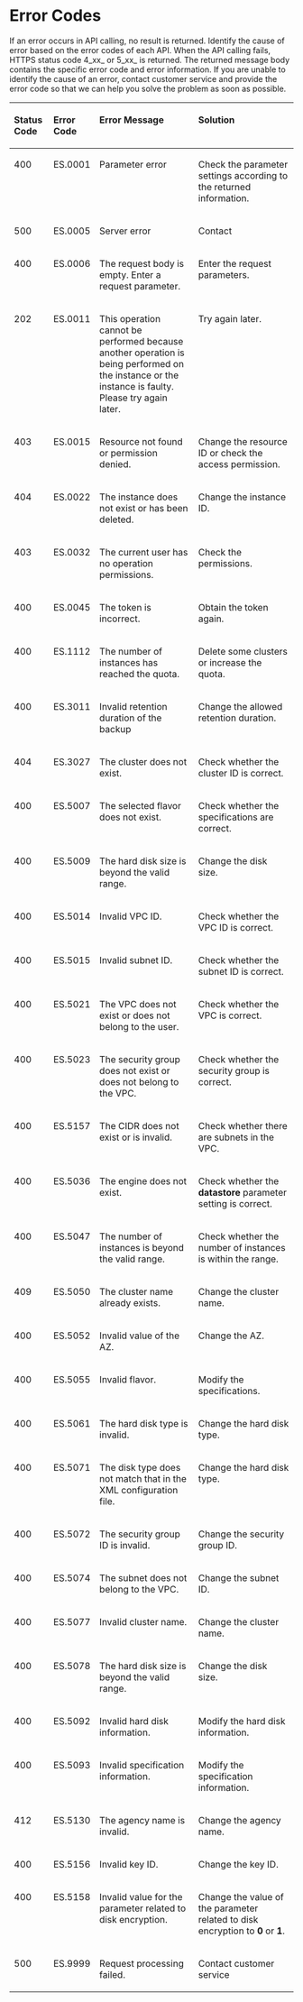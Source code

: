 # Error Codes<a name="css_03_0013"></a>

If an error occurs in API calling, no result is returned. Identify the cause of error based on the error codes of each API. When the API calling fails, HTTPS status code 4_xx_  or 5_xx_  is returned. The returned message body contains the specific error code and error information. If you are unable to identify the cause of an error, contact  customer service and provide the error code so that we can help you solve the problem as soon as possible.

<a name="table65737292"></a>
<table><thead align="left"><tr id="row27077540"><th class="cellrowborder" valign="top" width="14.000000000000002%" id="mcps1.1.5.1.1"><p id="p18580737"><a name="p18580737"></a><a name="p18580737"></a>Status Code</p>
</th>
<th class="cellrowborder" valign="top" width="12%" id="mcps1.1.5.1.2"><p id="p45797138"><a name="p45797138"></a><a name="p45797138"></a>Error Code</p>
</th>
<th class="cellrowborder" valign="top" width="36.980000000000004%" id="mcps1.1.5.1.3"><p id="p28644761"><a name="p28644761"></a><a name="p28644761"></a>Error Message</p>
</th>
<th class="cellrowborder" valign="top" width="37.019999999999996%" id="mcps1.1.5.1.4"><p id="p17603144772714"><a name="p17603144772714"></a><a name="p17603144772714"></a>Solution</p>
</th>
</tr>
</thead>
<tbody><tr id="row38524289"><td class="cellrowborder" valign="top" width="14.000000000000002%" headers="mcps1.1.5.1.1 "><p id="p25879650"><a name="p25879650"></a><a name="p25879650"></a>400</p>
</td>
<td class="cellrowborder" valign="top" width="12%" headers="mcps1.1.5.1.2 "><p id="p33459681"><a name="p33459681"></a><a name="p33459681"></a>ES.0001</p>
</td>
<td class="cellrowborder" valign="top" width="36.980000000000004%" headers="mcps1.1.5.1.3 "><p id="p15876907"><a name="p15876907"></a><a name="p15876907"></a>Parameter error</p>
</td>
<td class="cellrowborder" valign="top" width="37.019999999999996%" headers="mcps1.1.5.1.4 "><p id="p360374772715"><a name="p360374772715"></a><a name="p360374772715"></a>Check the parameter settings according to the returned information.</p>
</td>
</tr>
<tr id="row8059334"><td class="cellrowborder" valign="top" width="14.000000000000002%" headers="mcps1.1.5.1.1 "><p id="p62618006"><a name="p62618006"></a><a name="p62618006"></a>500</p>
</td>
<td class="cellrowborder" valign="top" width="12%" headers="mcps1.1.5.1.2 "><p id="p48826322"><a name="p48826322"></a><a name="p48826322"></a>ES.0005</p>
</td>
<td class="cellrowborder" valign="top" width="36.980000000000004%" headers="mcps1.1.5.1.3 "><p id="p38893755"><a name="p38893755"></a><a name="p38893755"></a>Server error</p>
</td>
<td class="cellrowborder" valign="top" width="37.019999999999996%" headers="mcps1.1.5.1.4 "><p id="p1660364710271"><a name="p1660364710271"></a><a name="p1660364710271"></a>Contact </p>
</td>
</tr>
<tr id="row14499481"><td class="cellrowborder" valign="top" width="14.000000000000002%" headers="mcps1.1.5.1.1 "><p id="p37840511"><a name="p37840511"></a><a name="p37840511"></a>400</p>
</td>
<td class="cellrowborder" valign="top" width="12%" headers="mcps1.1.5.1.2 "><p id="p33607346"><a name="p33607346"></a><a name="p33607346"></a>ES.0006</p>
</td>
<td class="cellrowborder" valign="top" width="36.980000000000004%" headers="mcps1.1.5.1.3 "><p id="p45182569"><a name="p45182569"></a><a name="p45182569"></a>The request body is empty. Enter a request parameter.</p>
</td>
<td class="cellrowborder" valign="top" width="37.019999999999996%" headers="mcps1.1.5.1.4 "><p id="p14603114782711"><a name="p14603114782711"></a><a name="p14603114782711"></a>Enter the request parameters.</p>
</td>
</tr>
<tr id="row3989940"><td class="cellrowborder" valign="top" width="14.000000000000002%" headers="mcps1.1.5.1.1 "><p id="p5541955"><a name="p5541955"></a><a name="p5541955"></a>202</p>
</td>
<td class="cellrowborder" valign="top" width="12%" headers="mcps1.1.5.1.2 "><p id="p976543314611"><a name="p976543314611"></a><a name="p976543314611"></a>ES.0011</p>
</td>
<td class="cellrowborder" valign="top" width="36.980000000000004%" headers="mcps1.1.5.1.3 "><p id="p46245228"><a name="p46245228"></a><a name="p46245228"></a>This operation cannot be performed because another operation is being performed on the instance or the instance is faulty. Please try again later.</p>
</td>
<td class="cellrowborder" valign="top" width="37.019999999999996%" headers="mcps1.1.5.1.4 "><p id="p1160314762712"><a name="p1160314762712"></a><a name="p1160314762712"></a>Try again later.</p>
</td>
</tr>
<tr id="row13553869"><td class="cellrowborder" valign="top" width="14.000000000000002%" headers="mcps1.1.5.1.1 "><p id="p7689721"><a name="p7689721"></a><a name="p7689721"></a>403</p>
</td>
<td class="cellrowborder" valign="top" width="12%" headers="mcps1.1.5.1.2 "><p id="p24121565"><a name="p24121565"></a><a name="p24121565"></a>ES.0015</p>
</td>
<td class="cellrowborder" valign="top" width="36.980000000000004%" headers="mcps1.1.5.1.3 "><p id="p18887690"><a name="p18887690"></a><a name="p18887690"></a>Resource not found or permission denied.</p>
</td>
<td class="cellrowborder" valign="top" width="37.019999999999996%" headers="mcps1.1.5.1.4 "><p id="p46039473274"><a name="p46039473274"></a><a name="p46039473274"></a>Change the resource ID or check the access permission.</p>
</td>
</tr>
<tr id="row35771490"><td class="cellrowborder" valign="top" width="14.000000000000002%" headers="mcps1.1.5.1.1 "><p id="p17053313"><a name="p17053313"></a><a name="p17053313"></a>404</p>
</td>
<td class="cellrowborder" valign="top" width="12%" headers="mcps1.1.5.1.2 "><p id="p11809597"><a name="p11809597"></a><a name="p11809597"></a>ES.0022</p>
</td>
<td class="cellrowborder" valign="top" width="36.980000000000004%" headers="mcps1.1.5.1.3 "><p id="p39141076"><a name="p39141076"></a><a name="p39141076"></a>The instance does not exist or has been deleted.</p>
</td>
<td class="cellrowborder" valign="top" width="37.019999999999996%" headers="mcps1.1.5.1.4 "><p id="p1560364710271"><a name="p1560364710271"></a><a name="p1560364710271"></a>Change the instance ID.</p>
</td>
</tr>
<tr id="row14746191935316"><td class="cellrowborder" valign="top" width="14.000000000000002%" headers="mcps1.1.5.1.1 "><p id="p760102914537"><a name="p760102914537"></a><a name="p760102914537"></a>403</p>
</td>
<td class="cellrowborder" valign="top" width="12%" headers="mcps1.1.5.1.2 "><p id="p460629115318"><a name="p460629115318"></a><a name="p460629115318"></a>ES.0032</p>
</td>
<td class="cellrowborder" valign="top" width="36.980000000000004%" headers="mcps1.1.5.1.3 "><p id="p14601929105316"><a name="p14601929105316"></a><a name="p14601929105316"></a>The current user has no operation permissions.</p>
</td>
<td class="cellrowborder" valign="top" width="37.019999999999996%" headers="mcps1.1.5.1.4 "><p id="p1574172965313"><a name="p1574172965313"></a><a name="p1574172965313"></a>Check the permissions.</p>
</td>
</tr>
<tr id="row68880101345"><td class="cellrowborder" valign="top" width="14.000000000000002%" headers="mcps1.1.5.1.1 "><p id="p38891510123417"><a name="p38891510123417"></a><a name="p38891510123417"></a>400</p>
</td>
<td class="cellrowborder" valign="top" width="12%" headers="mcps1.1.5.1.2 "><p id="p78891410163418"><a name="p78891410163418"></a><a name="p78891410163418"></a>ES.0045</p>
</td>
<td class="cellrowborder" valign="top" width="36.980000000000004%" headers="mcps1.1.5.1.3 "><p id="p1288931013341"><a name="p1288931013341"></a><a name="p1288931013341"></a>The token is incorrect.</p>
</td>
<td class="cellrowborder" valign="top" width="37.019999999999996%" headers="mcps1.1.5.1.4 "><p id="p1960314717273"><a name="p1960314717273"></a><a name="p1960314717273"></a>Obtain the token again.</p>
</td>
</tr>
<tr id="row66059488"><td class="cellrowborder" valign="top" width="14.000000000000002%" headers="mcps1.1.5.1.1 "><p id="p27263117"><a name="p27263117"></a><a name="p27263117"></a>400</p>
</td>
<td class="cellrowborder" valign="top" width="12%" headers="mcps1.1.5.1.2 "><p id="p49218346"><a name="p49218346"></a><a name="p49218346"></a>ES.1112</p>
</td>
<td class="cellrowborder" valign="top" width="36.980000000000004%" headers="mcps1.1.5.1.3 "><p id="p60828848"><a name="p60828848"></a><a name="p60828848"></a>The number of instances has reached the quota.</p>
</td>
<td class="cellrowborder" valign="top" width="37.019999999999996%" headers="mcps1.1.5.1.4 "><p id="p196036474271"><a name="p196036474271"></a><a name="p196036474271"></a>Delete some clusters or increase the quota.</p>
</td>
</tr>
<tr id="row1419913432337"><td class="cellrowborder" valign="top" width="14.000000000000002%" headers="mcps1.1.5.1.1 "><p id="p11199643173319"><a name="p11199643173319"></a><a name="p11199643173319"></a>400</p>
</td>
<td class="cellrowborder" valign="top" width="12%" headers="mcps1.1.5.1.2 "><p id="p919994313310"><a name="p919994313310"></a><a name="p919994313310"></a>ES.3011</p>
</td>
<td class="cellrowborder" valign="top" width="36.980000000000004%" headers="mcps1.1.5.1.3 "><p id="p12199343173315"><a name="p12199343173315"></a><a name="p12199343173315"></a>Invalid retention duration of the backup</p>
</td>
<td class="cellrowborder" valign="top" width="37.019999999999996%" headers="mcps1.1.5.1.4 "><p id="p1860324712714"><a name="p1860324712714"></a><a name="p1860324712714"></a>Change the allowed retention duration.</p>
</td>
</tr>
<tr id="row10333431825"><td class="cellrowborder" valign="top" width="14.000000000000002%" headers="mcps1.1.5.1.1 "><p id="p733194317213"><a name="p733194317213"></a><a name="p733194317213"></a>404</p>
</td>
<td class="cellrowborder" valign="top" width="12%" headers="mcps1.1.5.1.2 "><p id="p4331843425"><a name="p4331843425"></a><a name="p4331843425"></a>ES.3027</p>
</td>
<td class="cellrowborder" valign="top" width="36.980000000000004%" headers="mcps1.1.5.1.3 "><p id="p833114317216"><a name="p833114317216"></a><a name="p833114317216"></a>The cluster does not exist.</p>
</td>
<td class="cellrowborder" valign="top" width="37.019999999999996%" headers="mcps1.1.5.1.4 "><p id="p11603164714273"><a name="p11603164714273"></a><a name="p11603164714273"></a>Check whether the cluster ID is correct.</p>
</td>
</tr>
<tr id="row16452903"><td class="cellrowborder" valign="top" width="14.000000000000002%" headers="mcps1.1.5.1.1 "><p id="p36446461"><a name="p36446461"></a><a name="p36446461"></a>400</p>
</td>
<td class="cellrowborder" valign="top" width="12%" headers="mcps1.1.5.1.2 "><p id="p57616766"><a name="p57616766"></a><a name="p57616766"></a>ES.5007</p>
</td>
<td class="cellrowborder" valign="top" width="36.980000000000004%" headers="mcps1.1.5.1.3 "><p id="p66482253"><a name="p66482253"></a><a name="p66482253"></a>The selected flavor does not exist.</p>
</td>
<td class="cellrowborder" valign="top" width="37.019999999999996%" headers="mcps1.1.5.1.4 "><p id="p126031147132720"><a name="p126031147132720"></a><a name="p126031147132720"></a>Check whether the specifications are correct.</p>
</td>
</tr>
<tr id="row913632734211"><td class="cellrowborder" valign="top" width="14.000000000000002%" headers="mcps1.1.5.1.1 "><p id="p181362278423"><a name="p181362278423"></a><a name="p181362278423"></a>400</p>
</td>
<td class="cellrowborder" valign="top" width="12%" headers="mcps1.1.5.1.2 "><p id="p2013632744216"><a name="p2013632744216"></a><a name="p2013632744216"></a>ES.5009</p>
</td>
<td class="cellrowborder" valign="top" width="36.980000000000004%" headers="mcps1.1.5.1.3 "><p id="p213614273425"><a name="p213614273425"></a><a name="p213614273425"></a>The hard disk size is beyond the valid range.</p>
</td>
<td class="cellrowborder" valign="top" width="37.019999999999996%" headers="mcps1.1.5.1.4 "><p id="p660310471273"><a name="p660310471273"></a><a name="p660310471273"></a>Change the disk size.</p>
</td>
</tr>
<tr id="row16928338"><td class="cellrowborder" valign="top" width="14.000000000000002%" headers="mcps1.1.5.1.1 "><p id="p1657863"><a name="p1657863"></a><a name="p1657863"></a>400</p>
</td>
<td class="cellrowborder" valign="top" width="12%" headers="mcps1.1.5.1.2 "><p id="p29018124"><a name="p29018124"></a><a name="p29018124"></a>ES.5014</p>
</td>
<td class="cellrowborder" valign="top" width="36.980000000000004%" headers="mcps1.1.5.1.3 "><p id="p69227"><a name="p69227"></a><a name="p69227"></a>Invalid VPC ID.</p>
</td>
<td class="cellrowborder" valign="top" width="37.019999999999996%" headers="mcps1.1.5.1.4 "><p id="p960314712279"><a name="p960314712279"></a><a name="p960314712279"></a>Check whether the VPC ID is correct.</p>
</td>
</tr>
<tr id="row623043"><td class="cellrowborder" valign="top" width="14.000000000000002%" headers="mcps1.1.5.1.1 "><p id="p61256166"><a name="p61256166"></a><a name="p61256166"></a>400</p>
</td>
<td class="cellrowborder" valign="top" width="12%" headers="mcps1.1.5.1.2 "><p id="p50466518"><a name="p50466518"></a><a name="p50466518"></a>ES.5015</p>
</td>
<td class="cellrowborder" valign="top" width="36.980000000000004%" headers="mcps1.1.5.1.3 "><p id="p62802394"><a name="p62802394"></a><a name="p62802394"></a>Invalid subnet ID.</p>
</td>
<td class="cellrowborder" valign="top" width="37.019999999999996%" headers="mcps1.1.5.1.4 "><p id="p1603144772716"><a name="p1603144772716"></a><a name="p1603144772716"></a>Check whether the subnet ID is correct.</p>
</td>
</tr>
<tr id="row51718129"><td class="cellrowborder" valign="top" width="14.000000000000002%" headers="mcps1.1.5.1.1 "><p id="p20228817"><a name="p20228817"></a><a name="p20228817"></a>400</p>
</td>
<td class="cellrowborder" valign="top" width="12%" headers="mcps1.1.5.1.2 "><p id="p28418891"><a name="p28418891"></a><a name="p28418891"></a>ES.5021</p>
</td>
<td class="cellrowborder" valign="top" width="36.980000000000004%" headers="mcps1.1.5.1.3 "><p id="p27921517"><a name="p27921517"></a><a name="p27921517"></a>The VPC does not exist or does not belong to the user.</p>
</td>
<td class="cellrowborder" valign="top" width="37.019999999999996%" headers="mcps1.1.5.1.4 "><p id="p2603647162714"><a name="p2603647162714"></a><a name="p2603647162714"></a>Check whether the VPC is correct.</p>
</td>
</tr>
<tr id="row2854726"><td class="cellrowborder" valign="top" width="14.000000000000002%" headers="mcps1.1.5.1.1 "><p id="p6488958"><a name="p6488958"></a><a name="p6488958"></a>400</p>
</td>
<td class="cellrowborder" valign="top" width="12%" headers="mcps1.1.5.1.2 "><p id="p29906272"><a name="p29906272"></a><a name="p29906272"></a>ES.5023</p>
</td>
<td class="cellrowborder" valign="top" width="36.980000000000004%" headers="mcps1.1.5.1.3 "><p id="p55843593"><a name="p55843593"></a><a name="p55843593"></a>The security group does not exist or does not belong to the VPC.</p>
</td>
<td class="cellrowborder" valign="top" width="37.019999999999996%" headers="mcps1.1.5.1.4 "><p id="p26031947152714"><a name="p26031947152714"></a><a name="p26031947152714"></a>Check whether the security group is correct.</p>
</td>
</tr>
<tr id="row15370329161420"><td class="cellrowborder" valign="top" width="14.000000000000002%" headers="mcps1.1.5.1.1 "><p id="p3370102981417"><a name="p3370102981417"></a><a name="p3370102981417"></a>400</p>
</td>
<td class="cellrowborder" valign="top" width="12%" headers="mcps1.1.5.1.2 "><p id="p1037062911149"><a name="p1037062911149"></a><a name="p1037062911149"></a>ES.5157</p>
</td>
<td class="cellrowborder" valign="top" width="36.980000000000004%" headers="mcps1.1.5.1.3 "><p id="p113701529191418"><a name="p113701529191418"></a><a name="p113701529191418"></a>The CIDR does not exist or is invalid.</p>
</td>
<td class="cellrowborder" valign="top" width="37.019999999999996%" headers="mcps1.1.5.1.4 "><p id="p1937062961413"><a name="p1937062961413"></a><a name="p1937062961413"></a>Check whether there are subnets in the VPC.</p>
</td>
</tr>
<tr id="row17267710154517"><td class="cellrowborder" valign="top" width="14.000000000000002%" headers="mcps1.1.5.1.1 "><p id="p9267181014512"><a name="p9267181014512"></a><a name="p9267181014512"></a>400</p>
</td>
<td class="cellrowborder" valign="top" width="12%" headers="mcps1.1.5.1.2 "><p id="p6267310184511"><a name="p6267310184511"></a><a name="p6267310184511"></a>ES.5036</p>
</td>
<td class="cellrowborder" valign="top" width="36.980000000000004%" headers="mcps1.1.5.1.3 "><p id="p226711074510"><a name="p226711074510"></a><a name="p226711074510"></a>The engine does not exist.</p>
</td>
<td class="cellrowborder" valign="top" width="37.019999999999996%" headers="mcps1.1.5.1.4 "><p id="p26031947132715"><a name="p26031947132715"></a><a name="p26031947132715"></a>Check whether the <span class="parmname" id="parmname520017231173"><a name="parmname520017231173"></a><a name="parmname520017231173"></a><b>datastore</b></span> parameter setting is correct.</p>
</td>
</tr>
<tr id="row49919034710"><td class="cellrowborder" valign="top" width="14.000000000000002%" headers="mcps1.1.5.1.1 "><p id="p799150194717"><a name="p799150194717"></a><a name="p799150194717"></a>400</p>
</td>
<td class="cellrowborder" valign="top" width="12%" headers="mcps1.1.5.1.2 "><p id="p189930154711"><a name="p189930154711"></a><a name="p189930154711"></a>ES.5047</p>
</td>
<td class="cellrowborder" valign="top" width="36.980000000000004%" headers="mcps1.1.5.1.3 "><p id="p69910020471"><a name="p69910020471"></a><a name="p69910020471"></a>The number of instances is beyond the valid range.</p>
</td>
<td class="cellrowborder" valign="top" width="37.019999999999996%" headers="mcps1.1.5.1.4 "><p id="p1960310477273"><a name="p1960310477273"></a><a name="p1960310477273"></a>Check whether the number of instances is within the range.</p>
</td>
</tr>
<tr id="row65870306"><td class="cellrowborder" valign="top" width="14.000000000000002%" headers="mcps1.1.5.1.1 "><p id="p61105663"><a name="p61105663"></a><a name="p61105663"></a>409</p>
</td>
<td class="cellrowborder" valign="top" width="12%" headers="mcps1.1.5.1.2 "><p id="p33894570"><a name="p33894570"></a><a name="p33894570"></a>ES.5050</p>
</td>
<td class="cellrowborder" valign="top" width="36.980000000000004%" headers="mcps1.1.5.1.3 "><p id="p50611656"><a name="p50611656"></a><a name="p50611656"></a>The cluster name already exists.</p>
</td>
<td class="cellrowborder" valign="top" width="37.019999999999996%" headers="mcps1.1.5.1.4 "><p id="p16031747202716"><a name="p16031747202716"></a><a name="p16031747202716"></a>Change the cluster name.</p>
</td>
</tr>
<tr id="row52851724"><td class="cellrowborder" valign="top" width="14.000000000000002%" headers="mcps1.1.5.1.1 "><p id="p8662426"><a name="p8662426"></a><a name="p8662426"></a>400</p>
</td>
<td class="cellrowborder" valign="top" width="12%" headers="mcps1.1.5.1.2 "><p id="p53131231"><a name="p53131231"></a><a name="p53131231"></a>ES.5052</p>
</td>
<td class="cellrowborder" valign="top" width="36.980000000000004%" headers="mcps1.1.5.1.3 "><p id="p30567910"><a name="p30567910"></a><a name="p30567910"></a>Invalid value of the AZ.</p>
</td>
<td class="cellrowborder" valign="top" width="37.019999999999996%" headers="mcps1.1.5.1.4 "><p id="p66031247122710"><a name="p66031247122710"></a><a name="p66031247122710"></a>Change the AZ.</p>
</td>
</tr>
<tr id="row61529894"><td class="cellrowborder" valign="top" width="14.000000000000002%" headers="mcps1.1.5.1.1 "><p id="p37818817"><a name="p37818817"></a><a name="p37818817"></a>400</p>
</td>
<td class="cellrowborder" valign="top" width="12%" headers="mcps1.1.5.1.2 "><p id="p17865493"><a name="p17865493"></a><a name="p17865493"></a>ES.5055</p>
</td>
<td class="cellrowborder" valign="top" width="36.980000000000004%" headers="mcps1.1.5.1.3 "><p id="p43425297"><a name="p43425297"></a><a name="p43425297"></a>Invalid flavor.</p>
</td>
<td class="cellrowborder" valign="top" width="37.019999999999996%" headers="mcps1.1.5.1.4 "><p id="p17603194713276"><a name="p17603194713276"></a><a name="p17603194713276"></a>Modify the specifications.</p>
</td>
</tr>
<tr id="row13875810"><td class="cellrowborder" valign="top" width="14.000000000000002%" headers="mcps1.1.5.1.1 "><p id="p39571581"><a name="p39571581"></a><a name="p39571581"></a>400</p>
</td>
<td class="cellrowborder" valign="top" width="12%" headers="mcps1.1.5.1.2 "><p id="p50198807"><a name="p50198807"></a><a name="p50198807"></a>ES.5061</p>
</td>
<td class="cellrowborder" valign="top" width="36.980000000000004%" headers="mcps1.1.5.1.3 "><p id="p51181499"><a name="p51181499"></a><a name="p51181499"></a>The hard disk type is invalid.</p>
</td>
<td class="cellrowborder" valign="top" width="37.019999999999996%" headers="mcps1.1.5.1.4 "><p id="p18603124732716"><a name="p18603124732716"></a><a name="p18603124732716"></a>Change the hard disk type.</p>
</td>
</tr>
<tr id="row11709955"><td class="cellrowborder" valign="top" width="14.000000000000002%" headers="mcps1.1.5.1.1 "><p id="p56478042"><a name="p56478042"></a><a name="p56478042"></a>400</p>
</td>
<td class="cellrowborder" valign="top" width="12%" headers="mcps1.1.5.1.2 "><p id="p8982304"><a name="p8982304"></a><a name="p8982304"></a>ES.5071</p>
</td>
<td class="cellrowborder" valign="top" width="36.980000000000004%" headers="mcps1.1.5.1.3 "><p id="p11318680"><a name="p11318680"></a><a name="p11318680"></a>The disk type does not match that in the XML configuration file.</p>
</td>
<td class="cellrowborder" valign="top" width="37.019999999999996%" headers="mcps1.1.5.1.4 "><p id="p1460324715277"><a name="p1460324715277"></a><a name="p1460324715277"></a>Change the hard disk type.</p>
</td>
</tr>
<tr id="row34759260"><td class="cellrowborder" valign="top" width="14.000000000000002%" headers="mcps1.1.5.1.1 "><p id="p19590229"><a name="p19590229"></a><a name="p19590229"></a>400</p>
</td>
<td class="cellrowborder" valign="top" width="12%" headers="mcps1.1.5.1.2 "><p id="p64036700"><a name="p64036700"></a><a name="p64036700"></a>ES.5072</p>
</td>
<td class="cellrowborder" valign="top" width="36.980000000000004%" headers="mcps1.1.5.1.3 "><p id="p43304686"><a name="p43304686"></a><a name="p43304686"></a>The security group ID is invalid.</p>
</td>
<td class="cellrowborder" valign="top" width="37.019999999999996%" headers="mcps1.1.5.1.4 "><p id="p15603647182720"><a name="p15603647182720"></a><a name="p15603647182720"></a>Change the security group ID.</p>
</td>
</tr>
<tr id="row54197854"><td class="cellrowborder" valign="top" width="14.000000000000002%" headers="mcps1.1.5.1.1 "><p id="p49359659"><a name="p49359659"></a><a name="p49359659"></a>400</p>
</td>
<td class="cellrowborder" valign="top" width="12%" headers="mcps1.1.5.1.2 "><p id="p27950026"><a name="p27950026"></a><a name="p27950026"></a>ES.5074</p>
</td>
<td class="cellrowborder" valign="top" width="36.980000000000004%" headers="mcps1.1.5.1.3 "><p id="p38709481"><a name="p38709481"></a><a name="p38709481"></a>The subnet does not belong to the VPC.</p>
</td>
<td class="cellrowborder" valign="top" width="37.019999999999996%" headers="mcps1.1.5.1.4 "><p id="p20603154710275"><a name="p20603154710275"></a><a name="p20603154710275"></a>Change the subnet ID.</p>
</td>
</tr>
<tr id="row184311510124912"><td class="cellrowborder" valign="top" width="14.000000000000002%" headers="mcps1.1.5.1.1 "><p id="p9431181054913"><a name="p9431181054913"></a><a name="p9431181054913"></a>400</p>
</td>
<td class="cellrowborder" valign="top" width="12%" headers="mcps1.1.5.1.2 "><p id="p17431171054919"><a name="p17431171054919"></a><a name="p17431171054919"></a>ES.5077</p>
</td>
<td class="cellrowborder" valign="top" width="36.980000000000004%" headers="mcps1.1.5.1.3 "><p id="p743112109491"><a name="p743112109491"></a><a name="p743112109491"></a>Invalid cluster name.</p>
</td>
<td class="cellrowborder" valign="top" width="37.019999999999996%" headers="mcps1.1.5.1.4 "><p id="p460374792720"><a name="p460374792720"></a><a name="p460374792720"></a>Change the cluster name.</p>
</td>
</tr>
<tr id="row165124406493"><td class="cellrowborder" valign="top" width="14.000000000000002%" headers="mcps1.1.5.1.1 "><p id="p1151216407493"><a name="p1151216407493"></a><a name="p1151216407493"></a>400</p>
</td>
<td class="cellrowborder" valign="top" width="12%" headers="mcps1.1.5.1.2 "><p id="p7512174034916"><a name="p7512174034916"></a><a name="p7512174034916"></a>ES.5078</p>
</td>
<td class="cellrowborder" valign="top" width="36.980000000000004%" headers="mcps1.1.5.1.3 "><p id="p1551284084912"><a name="p1551284084912"></a><a name="p1551284084912"></a>The hard disk size is beyond the valid range.</p>
</td>
<td class="cellrowborder" valign="top" width="37.019999999999996%" headers="mcps1.1.5.1.4 "><p id="p4603144792710"><a name="p4603144792710"></a><a name="p4603144792710"></a>Change the disk size.</p>
</td>
</tr>
<tr id="row35455590"><td class="cellrowborder" valign="top" width="14.000000000000002%" headers="mcps1.1.5.1.1 "><p id="p24807479"><a name="p24807479"></a><a name="p24807479"></a>400</p>
</td>
<td class="cellrowborder" valign="top" width="12%" headers="mcps1.1.5.1.2 "><p id="p53330552"><a name="p53330552"></a><a name="p53330552"></a>ES.5092</p>
</td>
<td class="cellrowborder" valign="top" width="36.980000000000004%" headers="mcps1.1.5.1.3 "><p id="p63248778"><a name="p63248778"></a><a name="p63248778"></a>Invalid hard disk information.</p>
</td>
<td class="cellrowborder" valign="top" width="37.019999999999996%" headers="mcps1.1.5.1.4 "><p id="p66031147112713"><a name="p66031147112713"></a><a name="p66031147112713"></a>Modify the hard disk information.</p>
</td>
</tr>
<tr id="row193291113165110"><td class="cellrowborder" valign="top" width="14.000000000000002%" headers="mcps1.1.5.1.1 "><p id="p83295138517"><a name="p83295138517"></a><a name="p83295138517"></a>400</p>
</td>
<td class="cellrowborder" valign="top" width="12%" headers="mcps1.1.5.1.2 "><p id="p532916137519"><a name="p532916137519"></a><a name="p532916137519"></a>ES.5093</p>
</td>
<td class="cellrowborder" valign="top" width="36.980000000000004%" headers="mcps1.1.5.1.3 "><p id="p63291131513"><a name="p63291131513"></a><a name="p63291131513"></a>Invalid specification information.</p>
</td>
<td class="cellrowborder" valign="top" width="37.019999999999996%" headers="mcps1.1.5.1.4 "><p id="p116031247112710"><a name="p116031247112710"></a><a name="p116031247112710"></a>Modify the specification information.</p>
</td>
</tr>
<tr id="row65126334341"><td class="cellrowborder" valign="top" width="14.000000000000002%" headers="mcps1.1.5.1.1 "><p id="p251218336347"><a name="p251218336347"></a><a name="p251218336347"></a>412</p>
</td>
<td class="cellrowborder" valign="top" width="12%" headers="mcps1.1.5.1.2 "><p id="p12512183313411"><a name="p12512183313411"></a><a name="p12512183313411"></a>ES.5130</p>
</td>
<td class="cellrowborder" valign="top" width="36.980000000000004%" headers="mcps1.1.5.1.3 "><p id="p19512133363414"><a name="p19512133363414"></a><a name="p19512133363414"></a>The agency name is invalid.</p>
</td>
<td class="cellrowborder" valign="top" width="37.019999999999996%" headers="mcps1.1.5.1.4 "><p id="p1560314471279"><a name="p1560314471279"></a><a name="p1560314471279"></a>Change the agency name.</p>
</td>
</tr>
<tr id="row184021113558"><td class="cellrowborder" valign="top" width="14.000000000000002%" headers="mcps1.1.5.1.1 "><p id="p1340310119554"><a name="p1340310119554"></a><a name="p1340310119554"></a>400</p>
</td>
<td class="cellrowborder" valign="top" width="12%" headers="mcps1.1.5.1.2 "><p id="p14403813556"><a name="p14403813556"></a><a name="p14403813556"></a>ES.5156</p>
</td>
<td class="cellrowborder" valign="top" width="36.980000000000004%" headers="mcps1.1.5.1.3 "><p id="p1640317115551"><a name="p1640317115551"></a><a name="p1640317115551"></a>Invalid key ID.</p>
</td>
<td class="cellrowborder" valign="top" width="37.019999999999996%" headers="mcps1.1.5.1.4 "><p id="p440491155510"><a name="p440491155510"></a><a name="p440491155510"></a>Change the key ID.</p>
</td>
</tr>
<tr id="row134275474555"><td class="cellrowborder" valign="top" width="14.000000000000002%" headers="mcps1.1.5.1.1 "><p id="p5427124715516"><a name="p5427124715516"></a><a name="p5427124715516"></a>400</p>
</td>
<td class="cellrowborder" valign="top" width="12%" headers="mcps1.1.5.1.2 "><p id="p3427347135518"><a name="p3427347135518"></a><a name="p3427347135518"></a>ES.5158</p>
</td>
<td class="cellrowborder" valign="top" width="36.980000000000004%" headers="mcps1.1.5.1.3 "><p id="p3219829113314"><a name="p3219829113314"></a><a name="p3219829113314"></a>Invalid value for the parameter related to disk encryption.</p>
</td>
<td class="cellrowborder" valign="top" width="37.019999999999996%" headers="mcps1.1.5.1.4 "><p id="p774518155343"><a name="p774518155343"></a><a name="p774518155343"></a>Change the value of the parameter related to disk encryption to <strong id="b187053520317"><a name="b187053520317"></a><a name="b187053520317"></a>0</strong> or <strong id="b1276501234"><a name="b1276501234"></a><a name="b1276501234"></a>1</strong>.</p>
</td>
</tr>
<tr id="row55160823"><td class="cellrowborder" valign="top" width="14.000000000000002%" headers="mcps1.1.5.1.1 "><p id="p59167590"><a name="p59167590"></a><a name="p59167590"></a>500</p>
</td>
<td class="cellrowborder" valign="top" width="12%" headers="mcps1.1.5.1.2 "><p id="p38841670"><a name="p38841670"></a><a name="p38841670"></a>ES.9999</p>
</td>
<td class="cellrowborder" valign="top" width="36.980000000000004%" headers="mcps1.1.5.1.3 "><p id="p27845503"><a name="p27845503"></a><a name="p27845503"></a>Request processing failed.</p>
</td>
<td class="cellrowborder" valign="top" width="37.019999999999996%" headers="mcps1.1.5.1.4 "><p id="p1560313479274"><a name="p1560313479274"></a><a name="p1560313479274"></a>Contact customer service</p>
</td>
</tr>
</tbody>
</table>

